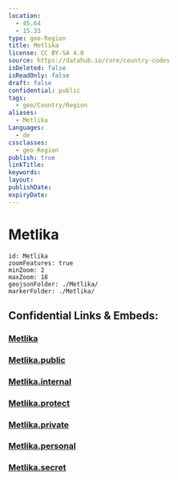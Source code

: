 ```yaml
---
location:
  - 45.64
  - 15.33
type: geo-Region
title: Metlika
license: CC BY-SA 4.0
source: https://datahub.io/core/country-codes
isDeleted: false
isReadOnly: false
draft: false
confidential: public
tags:
  - geo/Country/Region
aliases:
  - Metlika
Languages:
  - de
cssclasses:
  - geo-Region
publish: true
linkTitle:
keywords:
layout:
publishDate:
expiryDate:
---
```


# Metlika

```leaflet
id: Metlika
zoomFeatures: true 
minZoom: 2 
maxZoom: 18
geojsonFolder: ./Metlika/
markerFolder: ./Metlika/
```


## Confidential Links & Embeds: 

### [Metlika](/_Standards/Earth/Continent/Europe/Europe~Central/Slovenia/Regions~Slovenia/Jugovzhodna_Slovenija/counties~Jugovzhodna_Slovenija/Metlika.md) 

### [Metlika.public](/_public/Earth/Continent/Europe/Europe~Central/Slovenia/Regions~Slovenia/Jugovzhodna_Slovenija/counties~Jugovzhodna_Slovenija/Metlika.public.md) 

### [Metlika.internal](/_internal/Earth/Continent/Europe/Europe~Central/Slovenia/Regions~Slovenia/Jugovzhodna_Slovenija/counties~Jugovzhodna_Slovenija/Metlika.internal.md) 

### [Metlika.protect](/_protect/Earth/Continent/Europe/Europe~Central/Slovenia/Regions~Slovenia/Jugovzhodna_Slovenija/counties~Jugovzhodna_Slovenija/Metlika.protect.md) 

### [Metlika.private](/_private/Earth/Continent/Europe/Europe~Central/Slovenia/Regions~Slovenia/Jugovzhodna_Slovenija/counties~Jugovzhodna_Slovenija/Metlika.private.md) 

### [Metlika.personal](/_personal/Earth/Continent/Europe/Europe~Central/Slovenia/Regions~Slovenia/Jugovzhodna_Slovenija/counties~Jugovzhodna_Slovenija/Metlika.personal.md) 

### [Metlika.secret](/_secret/Earth/Continent/Europe/Europe~Central/Slovenia/Regions~Slovenia/Jugovzhodna_Slovenija/counties~Jugovzhodna_Slovenija/Metlika.secret.md)


